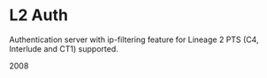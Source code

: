 # L2 Auth
Authentication server with ip-filtering feature for Lineage 2 PTS (C4, Interlude and CT1) supported.

2008
